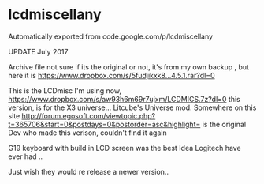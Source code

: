 # lcdmiscellany
Automatically exported from code.google.com/p/lcdmiscellany

 UPDATE  July 2017 
 
Archive file not sure if its the original or not, it's from my own backup , but here it is
https://www.dropbox.com/s/5fudjikxk8...4.5.1.rar?dl=0


This is the LCDmisc I'm using now, https://www.dropbox.com/s/aw93h6m69r7ujxm/LCDMICS.7z?dl=0 this version, is for the X3 universe... Litcube's Universe mod. Somewhere on this site http://forum.egosoft.com/viewtopic.php?t=365706&start=0&postdays=0&postorder=asc&highlight=  is the original Dev who made this verison,  couldn't find it again

G19 keyboard with build in LCD screen was the best Idea Logitech have ever had .. 

Just wish they would re release a newer version.. 
